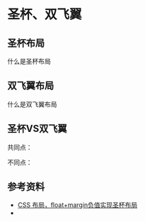 # 圣杯、双飞翼





## 圣杯布局

什么是圣杯布局

















## 双飞翼布局

什么是双飞翼布局





## 圣杯VS双飞翼

共同点：

不同点：



## 参考资料

- [CSS 布局，float+margin负值实现圣杯布局](https://zhuanlan.zhihu.com/p/246169418?utm_source=wechat_session&utm_medium=social&utm_oi=56197411504128&utm_content=sec)
- 

